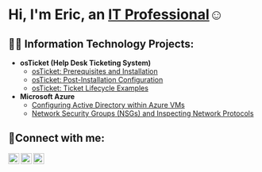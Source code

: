 <h1>Hi, I'm Eric, an <a href="[https://www.linkedin.com/in/eric-estrada-9889561bb/">IT Professional</a>☺</h1>

<h2>👨‍💻 Information Technology Projects:</h2>

- <b>osTicket (Help Desk Ticketing System)</b>
  - [osTicket: Prerequisites and Installation](https://github.com/eriicestrada/osticket-prereqs)
  - [osTicket: Post-Installation Configuration](https://github.com/eriicestrada/post-install-config)
  - [osTicket: Ticket Lifecycle Examples](https://github.com/eriicestrada/ticket-lifecycle)
- <b>Microsoft Azure</b>
  - [Configuring Active Directory within Azure VMs](https://github.com/eriicestrada/configure-ad)
  - [Network Security Groups (NSGs) and Inspecting Network Protocols](https://github.com/eriicestrada/azure-network-protocols)

<h2>🤳Connect with me:</h2>

[<img align="left" alt="Josh | Twitter" width="22px" src="https://cdn.jsdelivr.net/npm/simple-icons@v3/icons/twitter.svg" />][twitter]
[<img align="left" alt="Josh | LinkedIn" width="22px" src="https://cdn.jsdelivr.net/npm/simple-icons@v3/icons/linkedin.svg" />][linkedin]
[<img align="left" alt="Josh | Instagram" width="22px" src="https://cdn.jsdelivr.net/npm/simple-icons@v3/icons/instagram.svg" />][instagram]

[twitter]: https://twitter.com/EricEst51004812
[instagram]: https://www.instagram.com/eriicestrada
[linkedin]: https://www.linkedin.com/in/eric-estrada-9889561bb/
